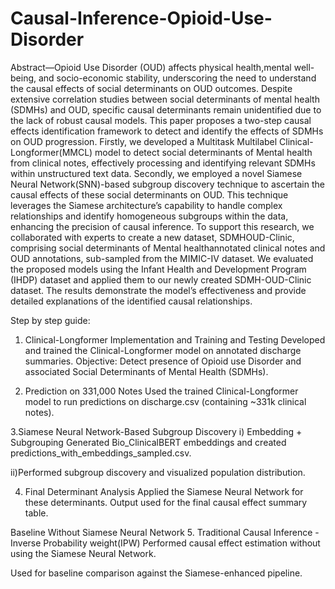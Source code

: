 # Causal-Inference-Opioid-Use-Disorder

Abstract—Opioid Use Disorder (OUD) affects physical health,mental well-being, and socio-economic stability, underscoring the need to understand the causal effects of social determinants on OUD outcomes. Despite extensive correlation studies between social determinants of mental health (SDMHs) and OUD, specific causal determinants remain unidentified due to the lack of robust causal models. This paper proposes a two-step causal effects identification framework to detect and identify the effects of SDMHs on OUD progression. Firstly, we developed a Multitask Multilabel Clinical-Longformer(MMCL) model to detect social determinants of Mental health from clinical notes, effectively processing and identifying relevant SDMHs within unstructured text data. Secondly, we employed a novel Siamese Neural Network(SNN)-based subgroup discovery technique to ascertain the causal effects of these social determinants on OUD. This technique leverages the Siamese architecture’s capability to handle complex relationships and identify homogeneous subgroups within the data, enhancing the precision of causal inference. To support this research, we collaborated with experts to create a new dataset, SDMHOUD-Clinic, comprising social determinants of Mental healthannotated clinical notes and OUD annotations, sub-sampled from the MIMIC-IV dataset. We evaluated the proposed models using the Infant Health and Development Program (IHDP) dataset and applied them to our newly created SDMH-OUD-Clinic dataset. The results demonstrate the model’s effectiveness and provide
detailed explanations of the identified causal relationships.

Step by step guide:
1. Clinical-Longformer Implementation and Training and Testing
Developed and trained the Clinical-Longformer model on annotated discharge summaries.
Objective: Detect presence of Opioid use Disorder and associated Social Determinants of Mental Health (SDMHs).

2. Prediction on 331,000 Notes 
Used the trained Clinical-Longformer model to run predictions on discharge.csv (containing ~331k clinical notes).

3.Siamese Neural Network-Based Subgroup Discovery
i) Embedding + Subgrouping 
Generated Bio_ClinicalBERT embeddings and created predictions_with_embeddings_sampled.csv.

ii)Performed subgroup discovery and visualized population distribution.

4. Final Determinant Analysis 
Applied the Siamese Neural Network for these determinants.
Output used for the final causal effect summary table.

Baseline Without Siamese Neural Network
5. Traditional Causal Inference -Inverse Probability weight(IPW)
Performed causal effect estimation without using the Siamese Neural Network.

Used for baseline comparison against the Siamese-enhanced pipeline.
